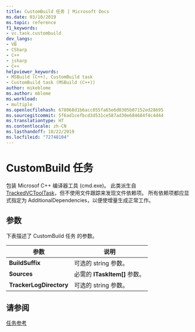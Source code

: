 ```yaml
---
title: CustomBuild 任务 | Microsoft Docs
ms.date: 03/10/2019
ms.topic: reference
f1_keywords:
- vc.task.custombuild
dev_langs:
- VB
- CSharp
- C++
- jsharp
- C++
helpviewer_keywords:
- MSBuild (C++), CustomBuild task
- CustomBuild task (MSBuild (C++))
author: mikeblome
ms.author: mblome
ms.workload:
- multiple
ms.openlocfilehash: 678068d1b6acc055fa65e6d0305b07152ed28695
ms.sourcegitcommit: 5f6ad1cefbcd3d531ce587ad30e684684f4c4d44
ms.translationtype: HT
ms.contentlocale: zh-CN
ms.lasthandoff: 10/22/2019
ms.locfileid: "72748104"
---
```

# <a name="custombuild-task"></a>CustomBuild 任务

包装 Microsof C++ 编译器工具 (cmd.exe)。 此类派生自 [TrackedVCToolTask](../msbuild/trackedvctooltask-base-class.md)，但不使用文件跟踪来发现文件依赖项。 所有依赖项都应显式指定为 AdditionalDependencies，以便使增量生成正常工作。

## <a name="parameters"></a>参数

下表描述了 CustomBuild 任务  的参数。

|参数|说明|
|---------------|-----------------|
|**BuildSuffix**|可选的 string  参数。|
|**Sources**|必需的 **ITaskItem[]** 参数。|
|**TrackerLogDirectory**|可选的 string  参数。|

## <a name="see-also"></a>请参阅

[任务参考](../msbuild/msbuild-task-reference.md)
